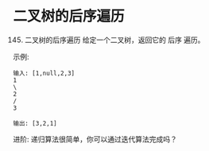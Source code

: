 # 二叉树的后序遍历

145. 二叉树的后序遍历
     给定一个二叉树，返回它的 后序 遍历。

示例:
```text
输入: [1,null,2,3]  
1
\
2
/
3

输出: [3,2,1]
```
进阶: 递归算法很简单，你可以通过迭代算法完成吗？
